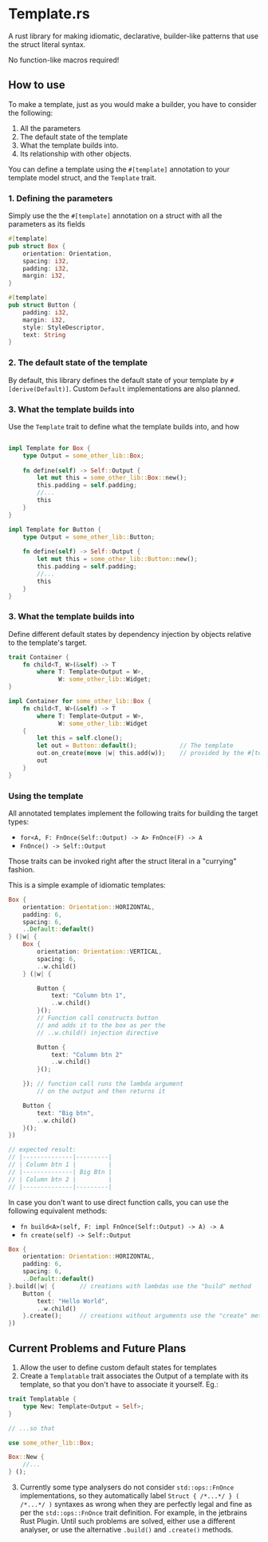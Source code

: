 # Template.rs

A rust library for making idiomatic, declarative, 
builder-like patterns that use the struct literal syntax.

No function-like macros required!

## How to use

To make a template, just as you would make a builder, 
you have to consider the following:

1. All the parameters
2. The default state of the template
3. What the template builds into.
4. Its relationship with other objects.

You can define a template using the `#[template]` annotation
to your template model struct, and the `Template` trait.

### 1. Defining the parameters

Simply use the the `#[template]` annotation on a struct with
all the parameters as its fields

```rust
#[template]
pub struct Box {
    orientation: Orientation,
    spacing: i32,
    padding: i32,
    margin: i32,
}

#[template]
pub struct Button {
    padding: i32,
    margin: i32,
    style: StyleDescriptor,
    text: String
}
```

### 2. The default state of the template

By default, this library defines the default state of your
template by `#[derive(Default)]`. Custom `Default` implementations
are also planned.

### 3. What the template builds into

Use the `Template` trait to define what the template builds into, and how

```rust

impl Template for Box {
    type Output = some_other_lib::Box;
    
    fn define(self) -> Self::Output {
        let mut this = some_other_lib::Box::new();
        this.padding = self.padding;
        //...
        this
    }
}

impl Template for Button {
    type Output = some_other_lib::Button;
    
    fn define(self) -> Self::Output {
        let mut this = some_other_lib::Button::new();
        this.padding = self.padding;
        //...
        this
    }
}

```

### 3. What the template builds into

Define different default states by dependency injection by objects
relative to the template's target.

```rust
trait Container {
    fn child<T, W>(&self) -> T
        where T: Template<Output = W>,
              W: some_other_lib::Widget;
}

impl Container for some_other_lib::Box {
    fn child<T, W>(&self) -> T
        where T: Template<Output = W>,
              W: some_other_lib::Widget 
    {
        let this = self.clone();
        let out = Button::default();            // The template
        out.on_create(move |w| this.add(w));    // provided by the #[template] annotation
        out
    }
}
```

### Using the template

All annotated templates implement the following traits for building the target types:
- `for<A, F: FnOnce(Self::Output) -> A> FnOnce(F) -> A` 
- `FnOnce() -> Self::Output`

Those traits can be invoked right after the struct literal in a "currying" fashion.

This is a simple example of idiomatic templates:

```rust
Box {
    orientation: Orientation::HORIZONTAL,
    padding: 6,
    spacing: 6,
    ..Default::default()
} (|w| {
    Box {
        orientation: Orientation::VERTICAL,
        spacing: 6,
        ..w.child()
    } (|w| {

        Button {
            text: "Column btn 1",
            ..w.child()
        }();    
        // Function call constructs button 
        // and adds it to the box as per the
        // ..w.child() injection directive

        Button {
            text: "Column btn 2"
            ..w.child()
        }();

    }); // function call runs the lambda argument
        // on the output and then returns it

    Button {
        text: "Big btn",
        ..w.child()
    }();
})

// expected result:
// |--------------|---------|
// | Column btn 1 |         |
// |--------------| Big Btn |
// | Column btn 2 |         |
// |--------------|---------|
```

In case you don't want to use direct function calls, 
you can use the following equivalent methods:
- `fn build<A>(self, F: impl FnOnce(Self::Output) -> A) -> A`
- `fn create(self) -> Self::Output`

```rust
Box {
    orientation: Orientation::HORIZONTAL,
    padding: 6,
    spacing: 6,
    ..Default::default()
}.build(|w| {       // creations with lambdas use the "build" method
    Button {
        text: "Hello World",
        ..w.child()
    }.create();     // creations without arguments use the "create" method
})
```

## Current Problems and Future Plans

1. Allow the user to define custom default states for templates
2. Create a `Templatable` trait associates the Output of a template with its template,
so that you don't have to associate it yourself. Eg.:
```rust
trait Templatable {
    type New: Template<Output = Self>;
}

// ...so that

use some_other_lib::Box;

Box::New {
    //...
} ();
```
3. Currently some type analysers do not consider `std::ops::FnOnce` implementations,
so they automatically label `Struct { /*...*/ } ( /*...*/ )` syntaxes as wrong
when they are perfectly legal and fine as per the `std::ops::FnOnce` trait definition.
For example, in the jetbrains Rust Plugin. Until such problems are solved, either use a
different analyser, or use the alternative `.build()` and `.create()` methods.